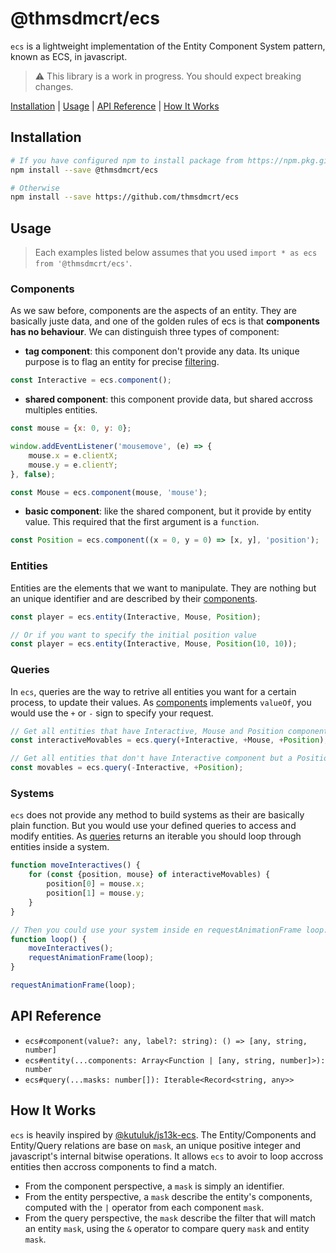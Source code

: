# @thmsdmcrt/ecs

`ecs` is a lightweight implementation of the Entity Component System pattern, known as ECS, in javascript.

> ⚠️ This library is a work in progress. You should expect breaking changes.

[Installation](#installation) | [Usage](#usage) | [API Reference](#api-reference) | [How It Works](#how-it-works)

## Installation

```bash
# If you have configured npm to install package from https://npm.pkg.github.com
npm install --save @thmsdmcrt/ecs

# Otherwise
npm install --save https://github.com/thmsdmcrt/ecs
```

## Usage

> Each examples listed below assumes that you used `import * as ecs from '@thmsdmcrt/ecs'`.

### Components

As we saw before, components are the aspects of an entity. They are basically juste data, and one of the golden rules of ecs is that **components has no behaviour**. We can distinguish three types of component:

- **tag component**: this component don't provide any data. Its unique purpose is to flag an entity for precise [filtering](#queries).
```js
const Interactive = ecs.component();
```

- **shared component**: this component provide data, but shared accross multiples entities.
```js
const mouse = {x: 0, y: 0};

window.addEventListener('mousemove', (e) => {
	mouse.x = e.clientX;
	mouse.y = e.clientY;
}, false);

const Mouse = ecs.component(mouse, 'mouse');
```

- **basic component**: like the shared component, but it provide by entity value. This required that the first argument is a `function`.
```js
const Position = ecs.component((x = 0, y = 0) => [x, y], 'position');
```

### Entities

Entities are the elements that we want to manipulate. They are nothing but an unique identifier and are described by their [components](#components).

```js
const player = ecs.entity(Interactive, Mouse, Position);

// Or if you want to specify the initial position value
const player = ecs.entity(Interactive, Mouse, Position(10, 10));
```

### Queries

In `ecs`, queries are the way to retrive all entities you want for a certain process, to update their values. As [components](#components) implements `valueOf`, you would use the `+` or `-` sign to specify your request.

```js
// Get all entities that have Interactive, Mouse and Position components.
const interactiveMovables = ecs.query(+Interactive, +Mouse, +Position);

// Get all entities that don't have Interactive component but a Position one.
const movables = ecs.query(-Interactive, +Position);
```

### Systems

`ecs` does not provide any method to build systems as their are basically plain function. But you would use your defined queries to access and modify entities. As [queries](#queries) returns an iterable you should loop through entities inside a system.

```js
function moveInteractives() {
	for (const {position, mouse} of interactiveMovables) {
		position[0] = mouse.x;
		position[1] = mouse.y;
	}
}

// Then you could use your system inside en requestAnimationFrame loop:
function loop() {
	moveInteractives();
	requestAnimationFrame(loop);
}

requestAnimationFrame(loop);
```

## API Reference

- `ecs#component(value?: any, label?: string): () => [any, string, number]`
- `ecs#entity(...components: Array<Function | [any, string, number]>): number`
- `ecs#query(...masks: number[]): Iterable<Record<string, any>>`

## How It Works

`ecs` is heavily inspired by [@kutuluk/js13k-ecs](https://github.com/kutuluk/js13k-ecs). The Entity/Components and Entity/Query relations are base on `mask`, an unique positive integer and javascript's internal bitwise operations. It allows `ecs` to avoir to loop accross entities then accross components to find a match.

- From the component perspective, a `mask` is simply an identifier. 
- From the entity perspective, a `mask` describe the entity's components, computed with the `|` operator from each component `mask`. 
- From the query perspective, the `mask` describe the filter that will match an entity `mask`, using the `&` operator to compare query `mask` and entity `mask`.

